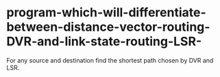 # program-which-will-differentiate-between-distance-vector-routing-DVR-and-link-state-routing-LSR-
For any source and destination find the shortest path chosen by DVR and LSR. 
